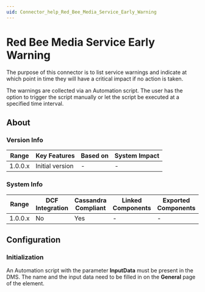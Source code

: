 ```yaml
---
uid: Connector_help_Red_Bee_Media_Service_Early_Warning
---
```


# Red Bee Media Service Early Warning

The purpose of this connector is to list service warnings and indicate at which point in time they will have a critical impact if no action is taken.

The warnings are collected via an Automation script. The user has the option to trigger the script manually or let the script be executed at a specified time interval.

## About

### Version Info

| Range     | Key Features     | Based on     | System Impact     |
|-----------|------------------|--------------|-------------------|
| 1.0.0.x   | Initial version  | -            | -                 |

### System Info

| Range     | DCF Integration     | Cassandra Compliant     | Linked Components     | Exported Components     |
|-----------|---------------------|-------------------------|-----------------------|-------------------------|
| 1.0.0.x   | No                  | Yes                     | -                     | -                       |

## Configuration

### Initialization

An Automation script with the parameter **InputData** must be present in the DMS. The name and the input data need to be filled in on the **General** page of the element.

